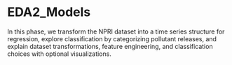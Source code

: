 # EDA2_Models
In this phase, we transform the NPRI dataset into a time series structure for regression, explore classification by categorizing pollutant releases, and explain dataset transformations, feature engineering, and classification choices with optional visualizations.
